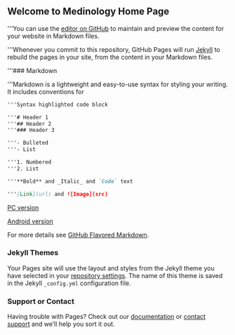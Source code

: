 ## Welcome to Medinology Home Page

'''You can use the [editor on GitHub](https://github.com/Medinology/medinology.github.com/edit/master/README.md) to maintain and preview the content for your website in Markdown files.

'''Whenever you commit to this repository, GitHub Pages will run [Jekyll](https://jekyllrb.com/) to rebuild the pages in your site, from the content in your Markdown files.

'''### Markdown

'''Markdown is a lightweight and easy-to-use syntax for styling your writing. It includes conventions for

```markdown
'''Syntax highlighted code block

'''# Header 1
'''## Header 2
'''### Header 3

'''- Bulleted
'''- List

'''1. Numbered
'''2. List

'''**Bold** and _Italic_ and `Code` text

'''[Link](url) and ![Image](src)
```
[PC version](https://github.com/Medinology/medinology.github.com/blob/master/PC%20ver.zip)

[Android version](https://github.com/Medinology/medinology.github.com/blob/master/com.kyunggi.medinology-1.apk)

For more details see [GitHub Flavored Markdown](https://guides.github.com/features/mastering-markdown/).

### Jekyll Themes

Your Pages site will use the layout and styles from the Jekyll theme you have selected in your [repository settings](https://github.com/Medinology/medinology.github.com/settings). The name of this theme is saved in the Jekyll `_config.yml` configuration file.

### Support or Contact

Having trouble with Pages? Check out our [documentation](https://help.github.com/categories/github-pages-basics/) or [contact support](https://github.com/contact) and we’ll help you sort it out.
